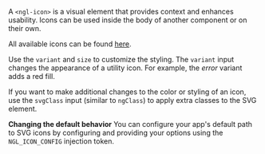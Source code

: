 A `<ngl-icon>` is a visual element that provides context and enhances usability. Icons can be used inside the body of another component or on their own.

All available icons can be found [here](https://lightningdesignsystem.com/icons).

Use the `variant` and `size` to customize the styling. The `variant` input changes the appearance of a utility icon. For example, the *error* variant adds a red fill.

If you want to make additional changes to the color or styling of an icon, use the `svgClass` input (similar to `ngClass`)  to apply extra classes to the SVG element.

**Changing the default behavior**
You can configure your app's default path to SVG icons by configuring and providing your options using the `NGL_ICON_CONFIG` injection token.